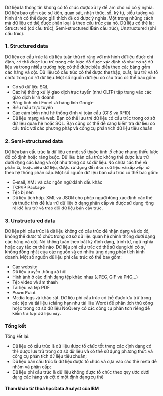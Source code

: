 Dữ liệu là thông tin không có tổ chức được xử lý để làm cho nó có ý nghĩa. 
Dữ liệu bao gồm các sự kiện, quan sát, nhận thức, số, ký tự, biểu tượng và hình ảnh có thể được giải thích để có được ý nghĩa. Một trong những cách mà dữ liệu có thể được phân loại là theo cấu trúc của nó. 
Dữ liệu có thể là: Structured (có cấu trúc); Semi-structured (Bán cấu trúc), Unstructured (phi cấu trúc). 
### 1. Structured data
Dữ liệu có cấu trúc là dữ liệu tuân thủ rõ ràng với mô hình dữ liệu được chỉ định, có thể được lưu trữ trong các lược đồ được xác định rõ như cơ sở dữ liệu và trong nhiều trường hợp có thể được biểu diễn theo các bảng gồm các hàng và cột. 
Dữ liệu có cấu trúc có thể được thu thập, xuất, lưu trữ và tổ chức trong cơ sở dữ liệu. 
Một số nguồn dữ liệu có cấu trúc có thể bao gồm: 
* Cơ sở dữ liệu SQL
* Các hệ thống xử lý giao dịch trực tuyến (như OLTP) tập trung vào các giao dịch kinh doanh
* Bảng tính như Excel và bảng tính Google
* Biểu mẫu trực tuyến
* Các cảm biến như hệ thống định vị toàn cầu (GPS và RFID) 
* Dữ liệu mạng và web. 
Bạn có thể lưu trữ dữ liệu có cấu trúc trong cơ sở dữ liệu quan hệ hoặc SQL. Bạn cũng có thể dễ dàng kiểm tra dữ liệu có cấu trúc với các phương pháp và công cụ phân tích dữ liệu tiêu chuẩn

### 2. Semi-structured data
Dữ liệu bán cấu trúc là dữ liệu có một số thuộc tính tổ chức nhưng thiếu lược đồ cố định hoặc ràng buộc. 
Dữ liệu bán cấu trúc không thể được lưu trữ dưới dạng các hàng và cột như trong cơ sở dữ liệu. Nó chứa các thẻ và phần tử, hoặc siêu dữ liệu, được sử dụng để nhóm dữ liệu và sắp xếp nó theo hệ thống phân cấp. 
Một số nguồn dữ liệu bán cấu trúc có thể bao gồm: 
* E-mail, XML và các ngôn ngữ đánh dấu khác
* TCP/IP Package
* Tệp bị nén
* Dữ liệu tích hợp. 
XML và JSON cho phép người dùng xác định các thẻ và thuộc tính để lưu trữ dữ liệu ở dạng phân cấp và được sử dụng rộng rãi để lưu trữ và trao đổi dữ liệu bán cấu trúc. 

### 3. Unstructured data
Dữ liệu phi cấu trúc là dữ liệu không có cấu trúc dễ nhận dạng và do đó, không thể được tổ chức trong cơ sở dữ liệu quan hệ chính thống dưới dạng các hàng và cột. 
Nó không tuân theo bất kỳ định dạng, trình tự, ngữ nghĩa hoặc quy tắc cụ thể nào. 
Dữ liệu phi cấu trúc có thể sử dụng khi có sự không đồng nhất của các nguồn và có nhiều ứng dụng phân tích kinh doanh. 
Một số nguồn dữ liệu phi cấu trúc có thể bao gồm: 
* Các website
* Dữ liệu truyền thông xã hội
* Hình ảnh ở các định dạng tệp khác nhau (JPEG, GIF và PNG,..)
* Tệp video và âm thanh
* Tài liệu và tệp PDF
* PowerPoint
* Media logs và khảo sát. 
Dữ liệu phi cấu trúc có thể được lưu trữ trong các tệp và tài liệu (chẳng hạn như tài liệu Word) để phân tích thủ công hoặc trong cơ sở dữ liệu NoQuery có các công cụ phân tích riêng để kiểm tra loại dữ liệu này. 

### Tổng kết
Tổng kết lại:
* Dữ liệu có cấu trúc là dữ liệu được tổ chức tốt trong các định dạng có thể được lưu trữ trong cơ sở dữ liệu và có thể sử dụng phương thức và công cụ phân tích dữ liệu tiêu chuẩn; 
* Dữ liệu bán cấu trúc là dữ liệu được tổ chức và dựa vào các thẻ meta để nhóm và phân cấp; 
* Dữ liệu phi cấu trúc là dữ liệu không được tổ chức theo quy ước dưới dạng các hàng và cột ở một định dạng cụ thể

#### Tham khảo từ khoá học Data Analyst của IBM